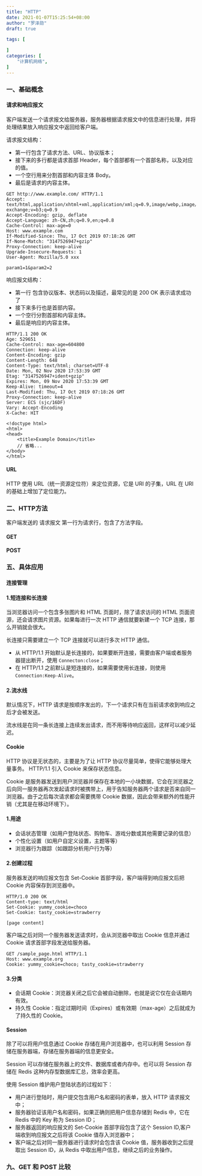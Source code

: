 ```yaml
---
title: "HTTP"
date: 2021-01-07T15:25:54+08:00
author: "罗泽勋"
draft: true

tags: [

]
categories: [
    "计算机网络",
]
---
```


### 一、基础概念
#### 请求和响应报文
客户端发送一个请求报文给服务器，服务器根据请求报文中的信息进行处理，并将处理结果放入响应报文中返回给客户端。

请求报文结构：
* 第一行包含了请求方法、URL、协议版本；
* 接下来的多行都是请求首部 Header，每个首部都有一个首部名称，以及对应的值。
* 一个空行用来分割首部和内容主体 Body。
* 最后是请求的内容主体。

```
GET http://www.example.com/ HTTP/1.1
Accept: text/html,application/xhtml+xml,application/xml;q=0.9,image/webp,image/apng,*/*;q=0.8,application/signed-exchange;v=b3;q=0.9
Accept-Encoding: gzip, deflate
Accept-Language: zh-CN,zh;q=0.9,en;q=0.8
Cache-Control: max-age=0
Host: www.example.com
If-Modified-Since: Thu, 17 Oct 2019 07:18:26 GMT
If-None-Match: "3147526947+gzip"
Proxy-Connection: keep-alive
Upgrade-Insecure-Requests: 1
User-Agent: Mozilla/5.0 xxx

param1=1&param2=2
```

响应报文结构：
* 第一行 包含协议版本、状态码以及描述，最常见的是 200 OK 表示请求成功了
* 接下来多行也是首部内容。
* 一个空行分割首部和内容主体。
* 最后是响应的内容主体。

```
HTTP/1.1 200 OK
Age: 529651
Cache-Control: max-age=604800
Connection: keep-alive
Content-Encoding: gzip
Content-Length: 648
Content-Type: text/html; charset=UTF-8
Date: Mon, 02 Nov 2020 17:53:39 GMT
Etag: "3147526947+ident+gzip"
Expires: Mon, 09 Nov 2020 17:53:39 GMT
Keep-Alive: timeout=4
Last-Modified: Thu, 17 Oct 2019 07:18:26 GMT
Proxy-Connection: keep-alive
Server: ECS (sjc/16DF)
Vary: Accept-Encoding
X-Cache: HIT

<!doctype html>
<html>
<head>
    <title>Example Domain</title>
	// 省略... 
</body>
</html>
```

#### URL 
HTTP 使用 URL（统一资源定位符）来定位资源，它是 URI 的子集，URL 在 URI 的基础上增加了定位能力。

### 二、HTTP方法
客户端发送的 请求报文 第一行为请求行，包含了方法字段。

#### GET
#### POST

### 五、具体应用
#### 连接管理
#### 1.短连接和长连接
当浏览器访问一个包含多张图片和 HTML 页面时，除了请求访问的 HTML 页面资源，还会请求图片资源。如果每进行一次 HTTP 通信就要新建一个 TCP 连接，那么开销就会很大。

长连接只需要建立一个 TCP 连接就可以进行多次 HTTP 通信。
* 从 HTTP/1.1 开始默认是长连接的，如果要断开连接，需要由客户端或者服务器提出断开，使用 `Connecton:close`；
* 在 HTTP/1.1 之前默认是短连接的，如果需要使用长连接，则使用 `Connection:Keep-Alive`。

#### 2.流水线
默认情况下，HTTP 请求是按顺序发出的，下一个请求只有在当前请求收到响应之后才会被发送。

流水线是在同一条长连接上连续发出请求，而不用等待响应返回，这样可以减少延迟。

#### Cookie
HTTP 协议是无状态的，主要是为了让 HTTP 协议尽量简单，使得它能够处理大量事务。 HTTP/1.1 引入 Cookie 来保存状态信息。

Cookie 是服务器发送到用户浏览器并保存在本地的一小块数据，它会在浏览器之后向同一服务器再次发起请求时被携带上，用于告知服务器两个请求是否来自同一浏览器。由于之后每次请求都会需要携带 Cookie 数据，因此会带来额外的性能开销（尤其是在移动环境下）。

#### 1.用途
* 会话状态管理（如用户登陆状态、购物车、游戏分数或其他需要记录的信息）
* 个性化设置（如用户自定义设置，主题等等）
* 浏览器行为跟踪（如跟踪分析用户行为等）

#### 2.创建过程
服务器发送的响应报文包含 Set-Cookie 首部字段，客户端得到响应报文后把 Cookie 内容保存到浏览器中。

```
HTTP/1.0 200 OK
Content-type: text/html
Set-Cookie: yummy_cookie=choco
Set-Cookie: tasty_cookie=strawberry

[page content]
```

客户端之后对同一个服务器发送请求时，会从浏览器中取出 Cookie 信息并通过 Cookie 请求首部字段发送给服务器。

```
GET /sample_page.html HTTP/1.1
Host: www.example.org
Cookie: yummy_cookie=choco; tasty_cookie=strawberry
```
#### 3.分类
* 会话期 Cookie：浏览器关闭之后它会被自动删除，也就是说它仅在会话期内有效。
* 持久性 Cookie：指定过期时间（Expires）或有效期（max-age）之后就成为了持久性的 Cookie。

#### Session
除了可以将用户信息通过 Cookie 存储在用户浏览器中，也可以利用 Session 存储在服务器端，存储在服务器端的信息更安全。

Session 可以存储在服务器上的文件、数据库或者内存中。也可以将 Session 存储在 Redis 这种内存型数据库汇总，效率会更高。

使用 Session 维护用户登陆状态的过程如下：
* 用户进行登陆时，用户提交包含用户名和密码的表单，放入 HTTP 请求报文中；
* 服务器验证该用户名和密码，如果正确则把用户信息存储到 Redis 中，它在 Redis 中的 Key 称为 Session ID；
* 服务器返回的响应报文的 Set-Cookie 首部字段包含了这个 Session ID,客户端收到响应报文之后将该 Cookie 值存入浏览器中；
* 客户端之后对同一服务器进行请求时会包含该 Cookie 值，服务器收到之后提取出 Session ID，从 Redis 中取出用户信息，继续之后的业务操作。  

### 九、GET 和 POST 比较
















































































































